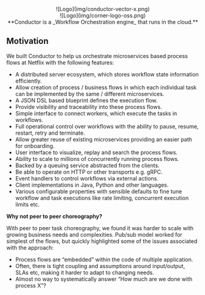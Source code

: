 <center>![Logo](img/conductor-vector-x.png)</center>
<center>![Logo](img/corner-logo-oss.png)</center>
<center>**Conductor is a _Workflow Orchestration engine_ that runs in the cloud.** </center>

## Motivation

We built Conductor to help us orchestrate microservices based process flows at Netflix with the following features:

* A distributed server ecosystem, which stores workflow state information efficiently.
* Allow creation of process / business flows in which each individual task can be implemented by the same / different microservices.
* A JSON DSL based blueprint defines the execution flow.
* Provide visibility and traceability into these process flows.
* Simple interface to connect workers, which execute the tasks in workflows.
* Full operational control over workflows with the ability to pause, resume, restart, retry and terminate.
* Allow greater reuse of existing microservices providing an easier path for onboarding.
* User interface to visualize, replay and search the process flows.
* Ability to scale to millions of concurrently running process flows.
* Backed by a queuing service abstracted from the clients.
* Be able to operate on HTTP or other transports e.g. gRPC.
* Event handlers to control workflows via external actions.
* Client implementations in Java, Python and other languages.
* Various configurable properties with sensible defaults to fine tune workflow and task executions like rate limiting, concurrent execution limits etc.

**Why not peer to peer choreography?**

With peer to peer task choreography, we found it was harder to scale with growing business needs and complexities.
Pub/sub model worked for simplest of the flows, but quickly highlighted some of the issues associated with the approach:

* Process flows are “embedded” within the code of multiple application.
* Often, there is tight coupling and assumptions around input/output, SLAs etc, making it harder to adapt to changing needs.
* Almost no way to systematically answer “How much are we done with process X”?
